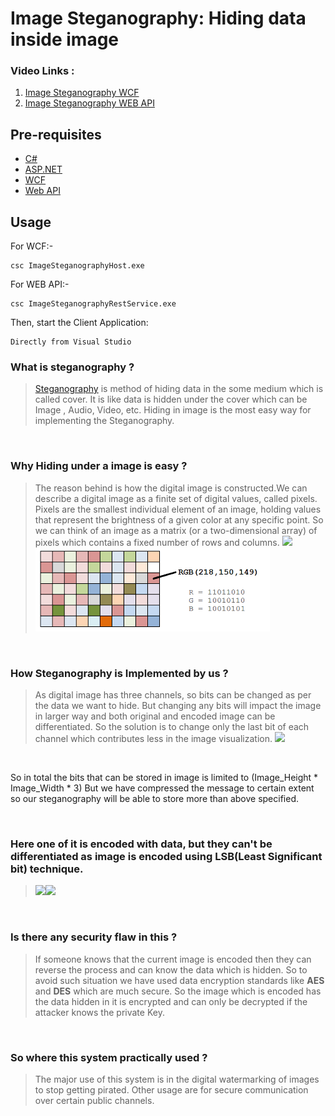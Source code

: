 # Image Steganography: Hiding data inside image

### Video Links : 
1) [Image Steganography WCF](https://drive.google.com/file/d/1Gjje3s0wfGalk0vcuvAZ1E4z6c8X8nEg/view?usp=sharing)
2) [Image Steganography WEB API](https://drive.google.com/file/d/1osJP77SuY2TFB1L3oLMR4vmm7WzE_p2H/view?usp=sharing)

## Pre-requisites
* [C#](https://docs.microsoft.com/en-us/dotnet/csharp/)
* [ASP.NET](https://dotnet.microsoft.com/apps/aspnet)
* [WCF](https://docs.microsoft.com/en-us/dotnet/framework/wcf/)
* [Web API](https://dotnet.microsoft.com/apps/aspnet/apis)
  
## Usage

For WCF:-
```
csc ImageSteganographyHost.exe
```

For WEB API:-
```
csc ImageSteganographyRestService.exe
```

Then, start the Client Application:

```
Directly from Visual Studio
```


### What is steganography ?

> [Steganography](https://en.wikipedia.org/wiki/Steganography) is method of hiding data in the some medium which is called cover.
                It is like data is hidden under the cover which can be Image , Audio, Video, etc. Hiding in image is the most easy way for implementing the Steganography.

<br/>

### Why Hiding under a image is easy ?
>The reason behind is how the digital image is constructed.We can describe a digital image as a finite set of digital values, called pixels. Pixels are the smallest individual element of an image, holding values that represent the brightness of a given color at any specific point. So we can think of an image as a matrix (or a two-dimensional array) of pixels which contains a fixed number of rows and columns.
![](https://raw.githubusercontent.com/jayeshzinzuvadia/WebAPIProject_CE136_CE142_CE149/main/ImageSteganographyApplication/Content/Static/pixels.jpg)![](https://raw.githubusercontent.com/HarshitTarsariya/ImageSteganographyWCF/main/ImageSteganographyApplication/Content/Static/rgb.png)

<br/>

### How Steganography is Implemented by us ?
>As digital image has three channels, so bits can be changed as per the data we want to hide. But changing any bits will impact the image in larger way and both original and encoded image can be differentiated. So the solution is to change only the last bit of each channel which contributes less in the image visualization.
![](https://raw.githubusercontent.com/jayeshzinzuvadia/WebAPIProject_CE136_CE142_CE149/main/ImageSteganographyApplication/Content/Static/lastbit.png)

<br/>

So in total the bits that can be stored in image is limited to (Image_Height * Image_Width * 3) 
                But we have compressed the message to certain extent so our steganography will be able to store more than above specified.

<br/>

### Here one of it is encoded with data, but they can't be differentiated as image is encoded using LSB(Least Significant bit) technique.
>![](https://raw.githubusercontent.com/jayeshzinzuvadia/WebAPIProject_CE136_CE142_CE149/main/ImageSteganographyApplication/Content/Static/diff1.png)![](https://raw.githubusercontent.com/jayeshzinzuvadia/WebAPIProject_CE136_CE142_CE149/main/ImageSteganographyApplication/Content/Static/diff2.png)

<br/>

### Is there any security flaw in this ?
>If someone knows that the current image is encoded then they can reverse the process and can know the data which is hidden.
                So to avoid such situation we have used data encryption standards like <b>AES</b> and <b>DES</b> which are much secure. So the image which is encoded has the data hidden in it is encrypted and can only be decrypted if the attacker knows the private Key. 
    
<br/>

### So where this system practically used ?
>The major use of this system is in the digital watermarking of images to stop getting pirated. Other usage are for secure communication over certain public channels.

